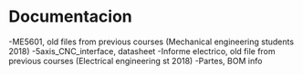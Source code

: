 # Documentacion

-ME5601, old files from previous courses (Mechanical engineering students 2018)
-5axis_CNC_interface, datasheet
-Informe electrico, old file from previous courses (Electrical engineering st 2018)
-Partes, BOM info